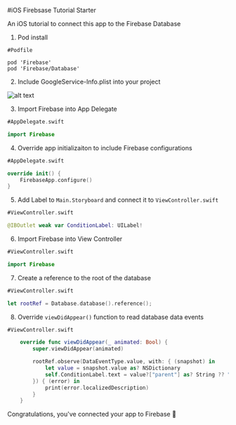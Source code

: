 #iOS Firebsase Tutorial Starter

An iOS tutorial to connect this app to the Firebase Database

1. Pod install

```
#Podfile

pod 'Firebase'
pod 'Firebase/Database'
```

2. Include GoogleService-Info.plist into your project

![alt text](https://image.ibb.co/bsKuJS/Screen_Shot_2018_03_02_at_3_27_13_PM.png "GoogleService-Info.plist")


3. Import Firebase into App Delegate
```swift
#AppDelegate.swift

import Firebase
```


4. Override app initializaiton to include Firebase configurations
```swift
#AppDelegate.swift

override init() {
	FirebaseApp.configure()
}
```

5. Add Label to `Main.Storyboard` and connect it to `ViewController.swift`

```swift
#ViewController.swift

@IBOutlet weak var ConditionLabel: UILabel!
```

6. Import Firebase into View Controller
```swift
#ViewController.swift

import Firebase
```

7. Create a reference to the root of the database

```swift
#ViewController.swift

let rootRef = Database.database().reference();
```

8. Override `viewDidAppear()` function to read database data events

```swift
#ViewController.swift

    override func viewDidAppear(_ animated: Bool) {
        super.viewDidAppear(animated)

        rootRef.observe(DataEventType.value, with: { (snapshot) in
            let value = snapshot.value as? NSDictionary
            self.ConditionLabel.text = value?["parent"] as? String ?? ""
        }) { (error) in
            print(error.localizedDescription)
        }
    }
```


Congratulations, you've connected your app to Firebase :tada:
